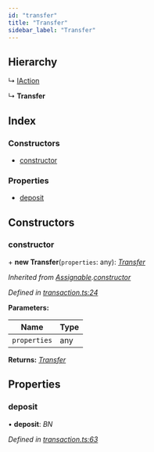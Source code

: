```yaml
---
id: "transfer"
title: "Transfer"
sidebar_label: "Transfer"
---
```


## Hierarchy

  ↳ [IAction](iaction.md)

  ↳ **Transfer**

## Index

### Constructors

* [constructor](transfer.md#constructor)

### Properties

* [deposit](transfer.md#deposit)

## Constructors

###  constructor

\+ **new Transfer**(`properties`: any): *[Transfer](transfer.md)*

*Inherited from [Assignable](assignable.md).[constructor](assignable.md#constructor)*

*Defined in [transaction.ts:24](https://github.com/nearprotocol/nearlib/blob/88ad17d/src.ts/transaction.ts#L24)*

**Parameters:**

Name | Type |
------ | ------ |
`properties` | any |

**Returns:** *[Transfer](transfer.md)*

## Properties

###  deposit

• **deposit**: *BN*

*Defined in [transaction.ts:63](https://github.com/nearprotocol/nearlib/blob/88ad17d/src.ts/transaction.ts#L63)*

